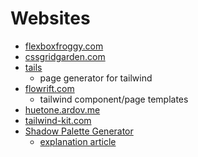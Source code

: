 # Websites

- [flexboxfroggy.com](https://flexboxfroggy.com/)
- [cssgridgarden.com](https://cssgridgarden.com/)
- [tails](https://devdojo.com/tails)
  - page generator for tailwind
- [flowrift.com](https://flowrift.com/c/hero)
  - tailwind component/page templates
- [huetone.ardov.me](https://huetone.ardov.me)
- [tailwind-kit.com](https://www.tailwind-kit.com/components)
- [Shadow Palette Generator](https://www.joshwcomeau.com/shadow-palette/)
  - [explanation article](https://www.joshwcomeau.com/css/introducing-shadow-palette-generator/)
